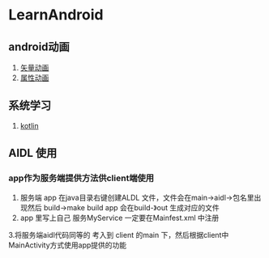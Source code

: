 # LearnAndroid

## android动画 
1. [矢量动画](https://juejin.cn/post/6847902224396484621)   
2. [属性动画](https://www.jianshu.com/p/f9f73f26e317)

## 系统学习 
1. [kotlin](https://play.kotlinlang.org/byExample/overview)



## AIDL 使用
### app作为服务端提供方法供client端使用
1.  服务端 app 在java目录右键创建ALDL 文件，文件会在main->aidl->包名里出现然后  build->make build app 会在build-》out 生成对应的文件
2. app 里写上自己 服务MyService 一定要在Mainfest.xml 中注册


3.将服务端aidl代码同等的 考入到  client 的main 下，然后根据client中MainActivity方式使用app提供的功能

